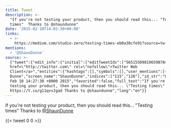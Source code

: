 ```yaml
---
title: Tweet
description: >-
  "If you're not testing your product, then you should read this... "Testing
  times"  Thanks to @shaundunne"
date: '2015-02-10T14:02:30+00:00'
links:
  - >-
    https://medium.com/studio-zero/testing-times-eb0a38cfe91?source=tw-892bcd376495-1423578399860
mentions:
  - '@ShaunDunne'
source: >-
  {"tweet":{"edit_info":{"initial":{"editTweetIds":["565155098196598784"],"editableUntil":"2015-02-10T15:27:30.141Z","editsRemaining":"5","isEditEligible":true}},"retweeted":false,"source":"<a
  href=\"http://twitter.com\" rel=\"nofollow\">Twitter Web
  Client</a>","entities":{"hashtags":[],"symbols":[],"user_mentions":[{"name":"Shaun
  Dunne","screen_name":"ShaunDunne","indices":["115","126"],"id_str":"884161530102788098","id":"884161530102788098"}],"urls":[{"url":"https://t.co/g11qvvJgad","expanded_url":"https://medium.com/studio-zero/testing-times-eb0a38cfe91?source=tw-892bcd376495-1423578399860","display_url":"medium.com/studio-zero/te…","indices":["81","104"]}]},"display_text_range":["0","126"],"favorite_count":"0","id_str":"565155098196598784","truncated":false,"retweet_count":"0","id":"565155098196598784","possibly_sensitive":false,"created_at":"Tue
  Feb 10 14:27:30 +0000 2015","favorited":false,"full_text":"If you're not
  testing your product, then you should read this... \"Testing times\"
  https://t.co/g11qvvJgad Thanks to @shaundunne","lang":"en"}}
---
```

If you're not testing your product, then you should read this... "Testing times"  Thanks to [@ShaunDunne](https://twitter.com/@ShaunDunne)
    
{{< tweet 0 0 >}}
    
